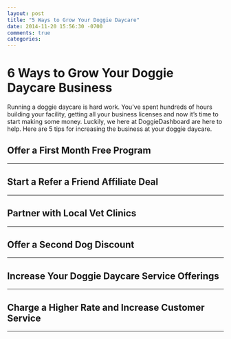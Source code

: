 ```yaml
---
layout: post
title: "5 Ways to Grow Your Doggie Daycare"
date: 2014-11-20 15:56:30 -0700
comments: true
categories:
---
```


# 6 Ways to Grow Your Doggie Daycare Business

Running a doggie daycare is hard work. You've spent hundreds of hours building your facility, getting all your business licenses and now it’s time to start making some money. Luckily, we here at DoggieDashboard are here to help. Here are 5 tips for increasing the business at your doggie daycare.

## Offer a First Month Free Program
---

## Start a Refer a Friend Affiliate Deal
---

## Partner with Local Vet Clinics
---

## Offer a Second Dog Discount
---

## Increase Your Doggie Daycare Service Offerings
---

## Charge a Higher Rate and Increase Customer Service
---